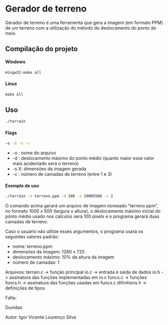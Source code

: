 # Gerador de terreno

Gerador de terreno é uma ferramenta que gera a imagem (em formato PPM) de um terreno com a utilização do método do deslocamento do ponto do meio

## Compilação do projeto

#### Windows
```cmd
mingw32-make all
```
#### Linux
```cmd
make all
```

## Uso

```cmd
./terrain
```

#### Flags 

```cmd
-o -d -s -c
```

* -o <arquivo>: nome do arquivo
* -d <num>: deslocamento máximo do ponto médio (quanto maior esse valor mais acidentado será o terreno)
* -s <num>X<num>: dimensões da imagem gerada
* -c <num>: número de camadas de terreno (entre 1 e 3)

#### Exemplo de uso

```cmd
./terrain -o terreno.ppm -d 100 -s 1000X500 -c 2
```
O comando acima gerará um arquivo de imagem nomeado "terreno.ppm", no formato 1000 x 500 (largura x altura), o deslocamento máximo inicial do ponto médio usado nos cálculos será 100 pixels e o programa gerará duas camadas de terreno.

Caso o usuário não utilize esses argumentos, o programa usará os seguintes valores padrão:

* nome: terreno.ppm
* dimensões da imagem: 1280 x 720
* deslocamento máximo: 10% da altura da imagem
* número de camadas: 1







Arquivos:
terrain.c -> função principal
io.c -> entrada e saida de dados
io.h -> assinatura das funções implementadas em io.c
funcs.c -> funções
funcs.h -> assinatura das funções usadas em funcs.c
difinitions.h -> definições de tipos

Falta:

Duvidas:

Autor:
Igor Vicente Lourenço Silva

